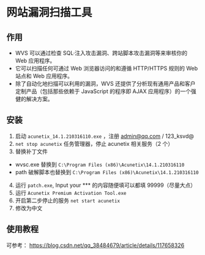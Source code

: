 # 网站漏洞扫描工具

## 作用

- WVS 可以通过检查 SQL·注入攻击漏洞、跨站脚本攻击漏洞等来审核你的 Web 应用程序。
- 它可以扫描任何可通过 Web 浏览器访问的和遵循 HTTP/HTTPS 规则的 Web 站点和 Web 应用程序。
- 除了自动化地扫描可以利用的漏洞，WVS 还提供了分析现有通用产品和客户定制产品（包括那些依赖于 JavaScript 的程序即 AJAX 应用程序）的一个强健的解决方案。

## 安装

1. 启动 `acunetix_14.1.210316110.exe` ，注册 admin@qq.com / 123_ksvd@
2. `net stop acunetix` 任务管理器，停止 acunetix 相关服务（2 个）
3. 替换补丁文件

- wvsc.exe 替换到 `C:\Program Files (x86)\Acunetix\14.1.210316110`
- path 破解脚本也替换到 `C:\Program Files (x86)\Acunetix\14.1.210316110`

4. 运行 `patch.exe`, Input your \*\*\* 的内容随便填可以都填 99999（尽量大点）
5. 运行 `Acunetix Premium Activation Tool.exe`
6. 开启第二步停止的服务 `net start acunetix`
7. 修改为中文

## 使用教程

可参考：
https://blog.csdn.net/qq_38484679/article/details/117658326
